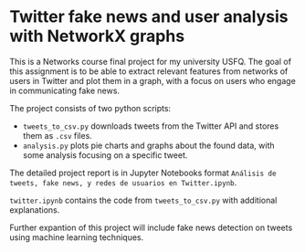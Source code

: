 # Twitter fake news and user analysis with NetworkX graphs
This is a Networks course final project for my university USFQ. The goal of this assignment is to be able to extract relevant features from networks of users in Twitter and plot them in a graph, with a focus on users who engage in communicating fake news.


The project consists of two python scripts:
* `tweets_to_csv.py` downloads tweets from the Twitter API and stores them as `.csv` files.
* `analysis.py` plots pie charts and graphs about the found data, with some analysis focusing on a specific tweet.

The detailed project report is in Jupyter Notebooks format `Análisis de tweets, fake news, y redes de usuarios en Twitter.ipynb`.

`twitter.ipynb` contains the code from `tweets_to_csv.py` with additional explanations.

Further expantion of this project will include fake news detection on tweets using machine learning techniques.
